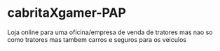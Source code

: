 # cabritaXgamer-PAP
Loja online para uma oficina/empresa de venda de tratores mas nao so como tratores mas tambem carros e seguros para os veiculos
